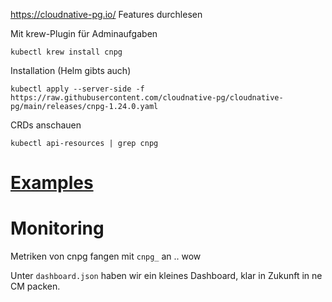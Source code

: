 https://cloudnative-pg.io/
Features durchlesen

Mit krew-Plugin für Adminaufgaben

~~~
kubectl krew install cnpg
~~~

Installation (Helm gibts auch)


~~~
kubectl apply --server-side -f https://raw.githubusercontent.com/cloudnative-pg/cloudnative-pg/main/releases/cnpg-1.24.0.yaml
~~~

CRDs anschauen

~~~
kubectl api-resources | grep cnpg
~~~


# [Examples](https://cloudnative-pg.io/documentation/1.23/samples/)


# Monitoring


Metriken von cnpg fangen mit `cnpg_` an .. wow

Unter `dashboard.json` haben wir ein kleines Dashboard, klar in Zukunft in ne CM packen.

